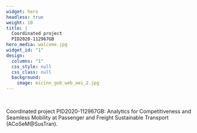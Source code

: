 ```yaml
---
widget: hero
headless: true
weight: 10
title: |
  Coordinated project
  PID2020-112967GB
hero_media: welcome.jpg
widget_id: "1"
design:
  columns: "1"
  css_style: null
  css_class: null
  background:
    image: micinn_gob_web_aei_2.jpg
---
```


<br>

Coordinated project PID2020-112967GB: Analytics for Competitiveness and Seamless Mobility at Passenger and Freight Sustainable Transport (ACoSeM@SusTran).
